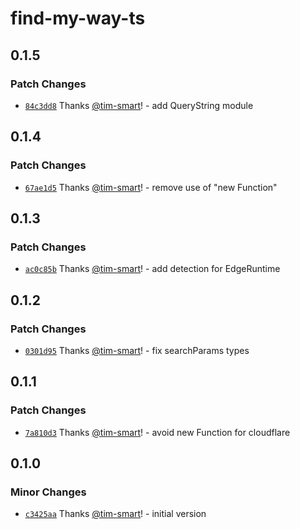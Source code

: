 # find-my-way-ts

## 0.1.5

### Patch Changes

- [`84c3dd8`](https://github.com/tim-smart/find-my-way-ts/commit/84c3dd81333d470bf91e27e3e0dc5674534c2584) Thanks [@tim-smart](https://github.com/tim-smart)! - add QueryString module

## 0.1.4

### Patch Changes

- [`67ae1d5`](https://github.com/tim-smart/find-my-way-ts/commit/67ae1d58c12440b1f80909a1f607c76812d94964) Thanks [@tim-smart](https://github.com/tim-smart)! - remove use of "new Function"

## 0.1.3

### Patch Changes

- [`ac0c85b`](https://github.com/tim-smart/find-my-way-ts/commit/ac0c85b66ebf0f71ec27c9b5b8c77a27ddcec1a1) Thanks [@tim-smart](https://github.com/tim-smart)! - add detection for EdgeRuntime

## 0.1.2

### Patch Changes

- [`0301d95`](https://github.com/tim-smart/find-my-way-ts/commit/0301d9523252de35752f0a8d6bff769283101e8d) Thanks [@tim-smart](https://github.com/tim-smart)! - fix searchParams types

## 0.1.1

### Patch Changes

- [`7a810d3`](https://github.com/tim-smart/find-my-way-ts/commit/7a810d3ec0996e78bde1f2b76bf56331ce72d0d1) Thanks [@tim-smart](https://github.com/tim-smart)! - avoid new Function for cloudflare

## 0.1.0

### Minor Changes

- [`c3425aa`](https://github.com/tim-smart/find-my-way-ts/commit/c3425aa09b74b4657909b61c336e9c45b765cbf2) Thanks [@tim-smart](https://github.com/tim-smart)! - initial version
